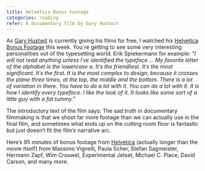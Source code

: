 ```yaml
---
title: Helvetica Bonus Footage
categories: reading
refer: A documentary film by Gary Hustwit 
---
```

As [Gary Hustwit](https://www.hustwit.com) is currently giving his films for free, I watched his [Helvetica Bonus Footage](https://www.ohyouprettythings.com/free) this week. You´re getting to see some very interesting personalities out of the typesetting world. Erik Spiekermann for example: *"I will not read anything unless I´ve identified the typeface … My favorite letter of the alphabet is the lowercase a. It´s the friendliest. It´s the most significant. It´s the first. It is the most complex to design, because it crosses the plane three times, at the top, the middle and the bottom. There is a lot of variation in there. You have to do a lot with it. You can do a lot with it. It is how I identify every typeface. I like the look of it. It looks like some sort of a little guy with a fat tummy."* 

The introductory text of the film says: The sad truth in documentary filmmaking is that we shoot far more footage than we can actually use in the final film, and sometimes what ends up on the cutting room floor is fantastic but just doesn’t fit the film’s narrative arc. 

Here’s 95 minutes of bonus footage from [Helvetica](https://vimeo.com/ondemand/helvetica3) (actually longer than the movie itself) from Massimo Vignelli, Paula Scher, Stefan Sagmeister, Hermann Zapf, Wim Crouwel, Experimental Jetset, Michael C. Place, David Carson, and many more.
